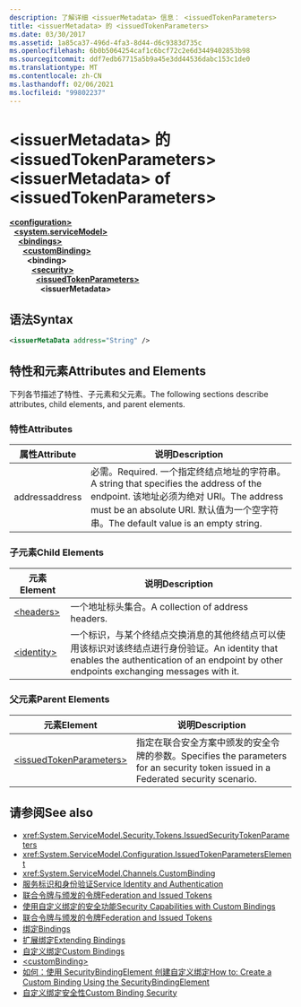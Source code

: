 ```yaml
---
description: 了解详细 <issuerMetadata> 信息： <issuedTokenParameters>
title: <issuerMetadata> 的 <issuedTokenParameters>
ms.date: 03/30/2017
ms.assetid: 1a85ca37-496d-4fa3-8d44-d6c9383d735c
ms.openlocfilehash: 6b0b5064254caf1c6bcf72c2e6d3449402853b98
ms.sourcegitcommit: ddf7edb67715a5b9a45e3dd44536dabc153c1de0
ms.translationtype: MT
ms.contentlocale: zh-CN
ms.lasthandoff: 02/06/2021
ms.locfileid: "99802237"
---
```

# <a name="issuermetadata-of-issuedtokenparameters"></a><span data-ttu-id="3b57c-103">\<issuerMetadata> 的 \<issuedTokenParameters></span><span class="sxs-lookup"><span data-stu-id="3b57c-103">\<issuerMetadata> of \<issuedTokenParameters></span></span>

[**\<configuration>**](../configuration-element.md)\
&nbsp;&nbsp;[**\<system.serviceModel>**](system-servicemodel.md)\
&nbsp;&nbsp;&nbsp;&nbsp;[**\<bindings>**](bindings.md)\
&nbsp;&nbsp;&nbsp;&nbsp;&nbsp;&nbsp;[**\<customBinding>**](custombinding.md)\
&nbsp;&nbsp;&nbsp;&nbsp;&nbsp;&nbsp;&nbsp;&nbsp;**\<binding>**\
&nbsp;&nbsp;&nbsp;&nbsp;&nbsp;&nbsp;&nbsp;&nbsp;&nbsp;&nbsp;[**\<security>**](security-of-custombinding.md)\
&nbsp;&nbsp;&nbsp;&nbsp;&nbsp;&nbsp;&nbsp;&nbsp;&nbsp;&nbsp;&nbsp;&nbsp;[**\<issuedTokenParameters>**](issuedtokenparameters.md)\
&nbsp;&nbsp;&nbsp;&nbsp;&nbsp;&nbsp;&nbsp;&nbsp;&nbsp;&nbsp;&nbsp;&nbsp;&nbsp;&nbsp;**\<issuerMetadata>**  
  
## <a name="syntax"></a><span data-ttu-id="3b57c-104">语法</span><span class="sxs-lookup"><span data-stu-id="3b57c-104">Syntax</span></span>  
  
```xml  
<issuerMetaData address="String" />
```  
  
## <a name="attributes-and-elements"></a><span data-ttu-id="3b57c-105">特性和元素</span><span class="sxs-lookup"><span data-stu-id="3b57c-105">Attributes and Elements</span></span>  

 <span data-ttu-id="3b57c-106">下列各节描述了特性、子元素和父元素。</span><span class="sxs-lookup"><span data-stu-id="3b57c-106">The following sections describe attributes, child elements, and parent elements.</span></span>  
  
### <a name="attributes"></a><span data-ttu-id="3b57c-107">特性</span><span class="sxs-lookup"><span data-stu-id="3b57c-107">Attributes</span></span>  
  
|<span data-ttu-id="3b57c-108">属性</span><span class="sxs-lookup"><span data-stu-id="3b57c-108">Attribute</span></span>|<span data-ttu-id="3b57c-109">说明</span><span class="sxs-lookup"><span data-stu-id="3b57c-109">Description</span></span>|  
|---------------|-----------------|  
|<span data-ttu-id="3b57c-110">address</span><span class="sxs-lookup"><span data-stu-id="3b57c-110">address</span></span>|<span data-ttu-id="3b57c-111">必需。</span><span class="sxs-lookup"><span data-stu-id="3b57c-111">Required.</span></span> <span data-ttu-id="3b57c-112">一个指定终结点地址的字符串。</span><span class="sxs-lookup"><span data-stu-id="3b57c-112">A string that specifies the address of the endpoint.</span></span> <span data-ttu-id="3b57c-113">该地址必须为绝对 URI。</span><span class="sxs-lookup"><span data-stu-id="3b57c-113">The address must be an absolute URI.</span></span> <span data-ttu-id="3b57c-114">默认值为一个空字符串。</span><span class="sxs-lookup"><span data-stu-id="3b57c-114">The default value is an empty string.</span></span>|  
  
### <a name="child-elements"></a><span data-ttu-id="3b57c-115">子元素</span><span class="sxs-lookup"><span data-stu-id="3b57c-115">Child Elements</span></span>  
  
|<span data-ttu-id="3b57c-116">元素</span><span class="sxs-lookup"><span data-stu-id="3b57c-116">Element</span></span>|<span data-ttu-id="3b57c-117">说明</span><span class="sxs-lookup"><span data-stu-id="3b57c-117">Description</span></span>|  
|-------------|-----------------|  
|[\<headers>](headers-element.md)|<span data-ttu-id="3b57c-118">一个地址标头集合。</span><span class="sxs-lookup"><span data-stu-id="3b57c-118">A collection of address headers.</span></span>|  
|[\<identity>](identity.md)|<span data-ttu-id="3b57c-119">一个标识，与某个终结点交换消息的其他终结点可以使用该标识对该终结点进行身份验证。</span><span class="sxs-lookup"><span data-stu-id="3b57c-119">An identity that enables the authentication of an endpoint by other endpoints exchanging messages with it.</span></span>|  
  
### <a name="parent-elements"></a><span data-ttu-id="3b57c-120">父元素</span><span class="sxs-lookup"><span data-stu-id="3b57c-120">Parent Elements</span></span>  
  
|<span data-ttu-id="3b57c-121">元素</span><span class="sxs-lookup"><span data-stu-id="3b57c-121">Element</span></span>|<span data-ttu-id="3b57c-122">说明</span><span class="sxs-lookup"><span data-stu-id="3b57c-122">Description</span></span>|  
|-------------|-----------------|  
|[\<issuedTokenParameters>](issuedtokenparameters.md)|<span data-ttu-id="3b57c-123">指定在联合安全方案中颁发的安全令牌的参数。</span><span class="sxs-lookup"><span data-stu-id="3b57c-123">Specifies the parameters for an security token issued in a Federated security scenario.</span></span>|  
  
## <a name="see-also"></a><span data-ttu-id="3b57c-124">请参阅</span><span class="sxs-lookup"><span data-stu-id="3b57c-124">See also</span></span>

- <xref:System.ServiceModel.Security.Tokens.IssuedSecurityTokenParameters>
- <xref:System.ServiceModel.Configuration.IssuedTokenParametersElement>
- <xref:System.ServiceModel.Channels.CustomBinding>
- [<span data-ttu-id="3b57c-125">服务标识和身份验证</span><span class="sxs-lookup"><span data-stu-id="3b57c-125">Service Identity and Authentication</span></span>](../../../wcf/feature-details/service-identity-and-authentication.md)
- [<span data-ttu-id="3b57c-126">联合令牌与颁发的令牌</span><span class="sxs-lookup"><span data-stu-id="3b57c-126">Federation and Issued Tokens</span></span>](../../../wcf/feature-details/federation-and-issued-tokens.md)
- [<span data-ttu-id="3b57c-127">使用自定义绑定的安全功能</span><span class="sxs-lookup"><span data-stu-id="3b57c-127">Security Capabilities with Custom Bindings</span></span>](../../../wcf/feature-details/security-capabilities-with-custom-bindings.md)
- [<span data-ttu-id="3b57c-128">联合令牌与颁发的令牌</span><span class="sxs-lookup"><span data-stu-id="3b57c-128">Federation and Issued Tokens</span></span>](../../../wcf/feature-details/federation-and-issued-tokens.md)
- [<span data-ttu-id="3b57c-129">绑定</span><span class="sxs-lookup"><span data-stu-id="3b57c-129">Bindings</span></span>](../../../wcf/bindings.md)
- [<span data-ttu-id="3b57c-130">扩展绑定</span><span class="sxs-lookup"><span data-stu-id="3b57c-130">Extending Bindings</span></span>](../../../wcf/extending/extending-bindings.md)
- [<span data-ttu-id="3b57c-131">自定义绑定</span><span class="sxs-lookup"><span data-stu-id="3b57c-131">Custom Bindings</span></span>](../../../wcf/extending/custom-bindings.md)
- [\<customBinding>](custombinding.md)
- [<span data-ttu-id="3b57c-132">如何：使用 SecurityBindingElement 创建自定义绑定</span><span class="sxs-lookup"><span data-stu-id="3b57c-132">How to: Create a Custom Binding Using the SecurityBindingElement</span></span>](../../../wcf/feature-details/how-to-create-a-custom-binding-using-the-securitybindingelement.md)
- [<span data-ttu-id="3b57c-133">自定义绑定安全性</span><span class="sxs-lookup"><span data-stu-id="3b57c-133">Custom Binding Security</span></span>](../../../wcf/samples/custom-binding-security.md)
